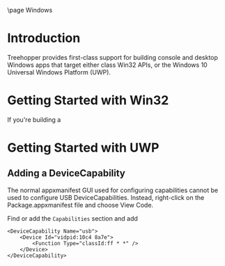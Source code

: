\page Windows

# Introduction
Treehopper provides first-class support for building console and desktop Windows apps that target either class Win32 APIs, or the Windows 10 Universal Windows Platform (UWP). 

# Getting Started with Win32
If you're building a 

# Getting Started with UWP

## Adding a DeviceCapability
The normal appxmanifest GUI used for configuring capabilities cannot be used to configure USB DeviceCapabilities. Instead, right-click on the Package.appxmanifest file and choose View Code.

Find or add the `Capabilities` section and add
```
<DeviceCapability Name="usb">
    <Device Id="vidpid:10c4 8a7e">
        <Function Type="classId:ff * *" />
    </Device>
</DeviceCapability>
```
